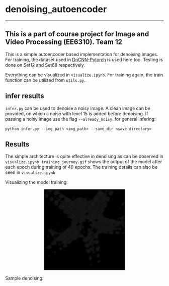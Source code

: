 # denoising_autoencoder

---------------
This is a part of course project for Image and Video Processing (EE6310).
Team 12
---------------

This is a simple autoencoder based implementation for denoising images. For training, the dataset used in [DnCNN-Pytorch](https://github.com/SaoYan/DnCNN-PyTorch) is used here too. Testing is done on Set12 and Set68 respectively.

Everything can be visualized in `visualize.ipynb`. For training again, the train function can be utilized from `utils.py`.

## infer results
`infer.py` can be used to denoise a noisy image. A clean image can be provided, on which a noise with level 15 is added before denoising. If passing a noisy image use the flag `--already_noisy`. for general infering:
```
python infer.py --img_path <img_path> --save_dir <save directory>
```
## Results

The simple architecture is quite effective in denoising as can be observed in `visualize.ipynb`. `training_journey.gif` shows the output of the model after each epoch during training of 40 epochs. The training details can also be seen in `visualize.ipynb`

Visualizing the model training:
<p align= 'center'><img src= 'training_journey.gif'></p>

Sample denoising:
<p align= 'center'><img src= '01.png' caption= 'ground truth></p>

SSIM and PSNR are used as metrics to measure performance. <b>NOTE:</b> noise level of 15 was used to train and test the model:
|Test Set|average SSIM|average PSNR|
|:--------:|:----------:|:-----------:|
|Set12|0.826|25.248|
|Set68|0.806|25.671|
